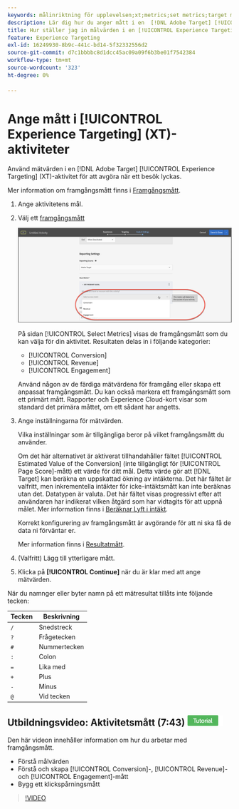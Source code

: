 ```yaml
---
keywords: målinriktning för upplevelsen;xt;metrics;set metrics;target metric;activity settings;success metric;conversion;revenue;engagement
description: Lär dig hur du anger mått i en  [!DNL Adobe Target] [!UICONTROL Experience Targeting]-aktivitet för att avgöra när ett besök lyckas, till exempel [!UICONTROL Conversion], [!UICONTROL Revenue] eller [!UICONTROL Engagement].
title: Hur ställer jag in målvärden i en [!UICONTROL Experience Targeting]-aktivitet?
feature: Experience Targeting
exl-id: 16249930-8b9c-441c-bd14-5f32332556d2
source-git-commit: d7c1bbbbc8d1dcc45ac09a09f6b3be01f7542384
workflow-type: tm+mt
source-wordcount: '323'
ht-degree: 0%

---
```


# Ange mått i [!UICONTROL Experience Targeting] (XT)-aktiviteter

Använd mätvärden i en [!DNL Adobe Target] [!UICONTROL Experience Targeting] (XT)-aktivitet för att avgöra när ett besök lyckas.

Mer information om framgångsmått finns i [Framgångsmått](/help/main/c-activities/r-success-metrics/success-metrics.md#reference_D011575C85DA48E989A244593D9B9924).

1. Ange aktivitetens mål.
1. Välj ett [framgångsmått](/help/main/c-activities/r-success-metrics/success-metrics.md#reference_D011575C85DA48E989A244593D9B9924)

   ![Välj framgångsmått](/help/main/c-activities/t-experience-target/t-xt-create/assets/ab_metrics-new.png)

   På sidan [!UICONTROL Select Metrics] visas de framgångsmått som du kan välja för din aktivitet. Resultaten delas in i följande kategorier:

   * [!UICONTROL Conversion]
   * [!UICONTROL Revenue]
   * [!UICONTROL Engagement]

   Använd någon av de färdiga mätvärdena för framgång eller skapa ett anpassat framgångsmått. Du kan också markera ett framgångsmått som ett primärt mått. Rapporter och Experience Cloud-kort visar som standard det primära måttet, om ett sådant har angetts.
1. Ange inställningarna för mätvärden.

   Vilka inställningar som är tillgängliga beror på vilket framgångsmått du använder.

   Om det här alternativet är aktiverat tillhandahåller fältet [!UICONTROL Estimated Value of the Conversion] (inte tillgängligt för [!UICONTROL Page Score]-mått) ett värde för ditt mål. Detta värde gör att [!DNL Target] kan beräkna en uppskattad ökning av intäkterna. Det här fältet är valfritt, men inkrementella intäkter för icke-intäktsmått kan inte beräknas utan det. Datatypen är valuta. Det här fältet visas progressivt efter att användaren har indikerat vilken åtgärd som har vidtagits för att uppnå målet. Mer information finns i [Beräknar Lyft i intäkt](/help/main/administrating-target/r-target-account-preferences/estimating-lift-in-revenue.md).

   Korrekt konfigurering av framgångsmått är avgörande för att ni ska få de data ni förväntar er.

   Mer information finns i [Resultatmått](/help/main/c-activities/r-success-metrics/success-metrics.md#reference_D011575C85DA48E989A244593D9B9924).

1. (Valfritt) Lägg till ytterligare mått.
1. Klicka på **[!UICONTROL Continue]** när du är klar med att ange mätvärden.

När du namnger eller byter namn på ett mätresultat tillåts inte följande tecken:

| Tecken | Beskrivning |
|--- |--- |
| `/` | Snedstreck |
| `?` | Frågetecken |
| `#` | Nummertecken |
| `:` | Colon |
| `=` | Lika med |
| `+` | Plus |
| `-` | Minus |
| `@` | Vid tecken |

## Utbildningsvideo: Aktivitetsmått (7:43) ![Självstudiekursens badge](/help/main/assets/tutorial.png)

Den här videon innehåller information om hur du arbetar med framgångsmått.

* Förstå målvärden
* Förstå och skapa [!UICONTROL Conversion]-, [!UICONTROL Revenue]- och [!UICONTROL Engagement]-mått
* Bygg ett klickspårningsmått

>[!VIDEO](https://video.tv.adobe.com/v/17380)
